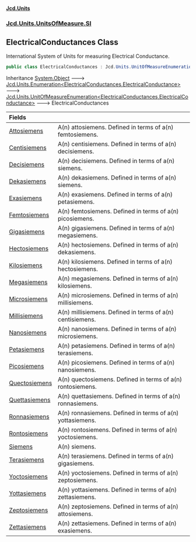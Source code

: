 #### [Jcd.Units](index.md 'index')
### [Jcd.Units.UnitsOfMeasure.SI](Jcd.Units.UnitsOfMeasure.SI.md 'Jcd.Units.UnitsOfMeasure.SI')

## ElectricalConductances Class

International System of Units for measuring Electrical Conductance.

```csharp
public class ElectricalConductances : Jcd.Units.UnitOfMeasureEnumeration<Jcd.Units.UnitsOfMeasure.SI.ElectricalConductances, Jcd.Units.UnitTypes.ElectricalConductance>
```

Inheritance [System.Object](https://docs.microsoft.com/en-us/dotnet/api/System.Object 'System.Object') &#129106; [Jcd.Units.Enumeration&lt;](Jcd.Units.Enumeration_TEnumeration,T_.md 'Jcd.Units.Enumeration<TEnumeration,T>')[ElectricalConductances](Jcd.Units.UnitsOfMeasure.SI.ElectricalConductances.md 'Jcd.Units.UnitsOfMeasure.SI.ElectricalConductances')[,](Jcd.Units.Enumeration_TEnumeration,T_.md 'Jcd.Units.Enumeration<TEnumeration,T>')[ElectricalConductance](Jcd.Units.UnitTypes.ElectricalConductance.md 'Jcd.Units.UnitTypes.ElectricalConductance')[&gt;](Jcd.Units.Enumeration_TEnumeration,T_.md 'Jcd.Units.Enumeration<TEnumeration,T>') &#129106; [Jcd.Units.UnitOfMeasureEnumeration&lt;](Jcd.Units.UnitOfMeasureEnumeration_TEnumeration,T_.md 'Jcd.Units.UnitOfMeasureEnumeration<TEnumeration,T>')[ElectricalConductances](Jcd.Units.UnitsOfMeasure.SI.ElectricalConductances.md 'Jcd.Units.UnitsOfMeasure.SI.ElectricalConductances')[,](Jcd.Units.UnitOfMeasureEnumeration_TEnumeration,T_.md 'Jcd.Units.UnitOfMeasureEnumeration<TEnumeration,T>')[ElectricalConductance](Jcd.Units.UnitTypes.ElectricalConductance.md 'Jcd.Units.UnitTypes.ElectricalConductance')[&gt;](Jcd.Units.UnitOfMeasureEnumeration_TEnumeration,T_.md 'Jcd.Units.UnitOfMeasureEnumeration<TEnumeration,T>') &#129106; ElectricalConductances

| Fields | |
| :--- | :--- |
| [Attosiemens](Jcd.Units.UnitsOfMeasure.SI.ElectricalConductances.Attosiemens.md 'Jcd.Units.UnitsOfMeasure.SI.ElectricalConductances.Attosiemens') | A(n) attosiemens. Defined in terms of a(n) femtosiemens. |
| [Centisiemens](Jcd.Units.UnitsOfMeasure.SI.ElectricalConductances.Centisiemens.md 'Jcd.Units.UnitsOfMeasure.SI.ElectricalConductances.Centisiemens') | A(n) centisiemens. Defined in terms of a(n) decisiemens. |
| [Decisiemens](Jcd.Units.UnitsOfMeasure.SI.ElectricalConductances.Decisiemens.md 'Jcd.Units.UnitsOfMeasure.SI.ElectricalConductances.Decisiemens') | A(n) decisiemens. Defined in terms of a(n) siemens. |
| [Dekasiemens](Jcd.Units.UnitsOfMeasure.SI.ElectricalConductances.Dekasiemens.md 'Jcd.Units.UnitsOfMeasure.SI.ElectricalConductances.Dekasiemens') | A(n) dekasiemens. Defined in terms of a(n) siemens. |
| [Exasiemens](Jcd.Units.UnitsOfMeasure.SI.ElectricalConductances.Exasiemens.md 'Jcd.Units.UnitsOfMeasure.SI.ElectricalConductances.Exasiemens') | A(n) exasiemens. Defined in terms of a(n) petasiemens. |
| [Femtosiemens](Jcd.Units.UnitsOfMeasure.SI.ElectricalConductances.Femtosiemens.md 'Jcd.Units.UnitsOfMeasure.SI.ElectricalConductances.Femtosiemens') | A(n) femtosiemens. Defined in terms of a(n) picosiemens. |
| [Gigasiemens](Jcd.Units.UnitsOfMeasure.SI.ElectricalConductances.Gigasiemens.md 'Jcd.Units.UnitsOfMeasure.SI.ElectricalConductances.Gigasiemens') | A(n) gigasiemens. Defined in terms of a(n) megasiemens. |
| [Hectosiemens](Jcd.Units.UnitsOfMeasure.SI.ElectricalConductances.Hectosiemens.md 'Jcd.Units.UnitsOfMeasure.SI.ElectricalConductances.Hectosiemens') | A(n) hectosiemens. Defined in terms of a(n) dekasiemens. |
| [Kilosiemens](Jcd.Units.UnitsOfMeasure.SI.ElectricalConductances.Kilosiemens.md 'Jcd.Units.UnitsOfMeasure.SI.ElectricalConductances.Kilosiemens') | A(n) kilosiemens. Defined in terms of a(n) hectosiemens. |
| [Megasiemens](Jcd.Units.UnitsOfMeasure.SI.ElectricalConductances.Megasiemens.md 'Jcd.Units.UnitsOfMeasure.SI.ElectricalConductances.Megasiemens') | A(n) megasiemens. Defined in terms of a(n) kilosiemens. |
| [Microsiemens](Jcd.Units.UnitsOfMeasure.SI.ElectricalConductances.Microsiemens.md 'Jcd.Units.UnitsOfMeasure.SI.ElectricalConductances.Microsiemens') | A(n) microsiemens. Defined in terms of a(n) millisiemens. |
| [Millisiemens](Jcd.Units.UnitsOfMeasure.SI.ElectricalConductances.Millisiemens.md 'Jcd.Units.UnitsOfMeasure.SI.ElectricalConductances.Millisiemens') | A(n) millisiemens. Defined in terms of a(n) centisiemens. |
| [Nanosiemens](Jcd.Units.UnitsOfMeasure.SI.ElectricalConductances.Nanosiemens.md 'Jcd.Units.UnitsOfMeasure.SI.ElectricalConductances.Nanosiemens') | A(n) nanosiemens. Defined in terms of a(n) microsiemens. |
| [Petasiemens](Jcd.Units.UnitsOfMeasure.SI.ElectricalConductances.Petasiemens.md 'Jcd.Units.UnitsOfMeasure.SI.ElectricalConductances.Petasiemens') | A(n) petasiemens. Defined in terms of a(n) terasiemens. |
| [Picosiemens](Jcd.Units.UnitsOfMeasure.SI.ElectricalConductances.Picosiemens.md 'Jcd.Units.UnitsOfMeasure.SI.ElectricalConductances.Picosiemens') | A(n) picosiemens. Defined in terms of a(n) nanosiemens. |
| [Quectosiemens](Jcd.Units.UnitsOfMeasure.SI.ElectricalConductances.Quectosiemens.md 'Jcd.Units.UnitsOfMeasure.SI.ElectricalConductances.Quectosiemens') | A(n) quectosiemens. Defined in terms of a(n) rontosiemens. |
| [Quettasiemens](Jcd.Units.UnitsOfMeasure.SI.ElectricalConductances.Quettasiemens.md 'Jcd.Units.UnitsOfMeasure.SI.ElectricalConductances.Quettasiemens') | A(n) quettasiemens. Defined in terms of a(n) ronnasiemens. |
| [Ronnasiemens](Jcd.Units.UnitsOfMeasure.SI.ElectricalConductances.Ronnasiemens.md 'Jcd.Units.UnitsOfMeasure.SI.ElectricalConductances.Ronnasiemens') | A(n) ronnasiemens. Defined in terms of a(n) yottasiemens. |
| [Rontosiemens](Jcd.Units.UnitsOfMeasure.SI.ElectricalConductances.Rontosiemens.md 'Jcd.Units.UnitsOfMeasure.SI.ElectricalConductances.Rontosiemens') | A(n) rontosiemens. Defined in terms of a(n) yoctosiemens. |
| [Siemens](Jcd.Units.UnitsOfMeasure.SI.ElectricalConductances.Siemens.md 'Jcd.Units.UnitsOfMeasure.SI.ElectricalConductances.Siemens') | A(n) siemens. |
| [Terasiemens](Jcd.Units.UnitsOfMeasure.SI.ElectricalConductances.Terasiemens.md 'Jcd.Units.UnitsOfMeasure.SI.ElectricalConductances.Terasiemens') | A(n) terasiemens. Defined in terms of a(n) gigasiemens. |
| [Yoctosiemens](Jcd.Units.UnitsOfMeasure.SI.ElectricalConductances.Yoctosiemens.md 'Jcd.Units.UnitsOfMeasure.SI.ElectricalConductances.Yoctosiemens') | A(n) yoctosiemens. Defined in terms of a(n) zeptosiemens. |
| [Yottasiemens](Jcd.Units.UnitsOfMeasure.SI.ElectricalConductances.Yottasiemens.md 'Jcd.Units.UnitsOfMeasure.SI.ElectricalConductances.Yottasiemens') | A(n) yottasiemens. Defined in terms of a(n) zettasiemens. |
| [Zeptosiemens](Jcd.Units.UnitsOfMeasure.SI.ElectricalConductances.Zeptosiemens.md 'Jcd.Units.UnitsOfMeasure.SI.ElectricalConductances.Zeptosiemens') | A(n) zeptosiemens. Defined in terms of a(n) attosiemens. |
| [Zettasiemens](Jcd.Units.UnitsOfMeasure.SI.ElectricalConductances.Zettasiemens.md 'Jcd.Units.UnitsOfMeasure.SI.ElectricalConductances.Zettasiemens') | A(n) zettasiemens. Defined in terms of a(n) exasiemens. |
